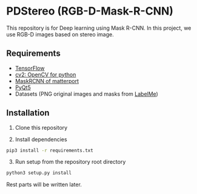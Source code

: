 # PDStereo (RGB-D-Mask-R-CNN)
This repository is for Deep learning using Mask R-CNN. In this project, we use RGB-D images based on stereo image.

## Requirements
- [TensorFlow](https://github.com/tensorflow/tensorflow)
- [cv2: OpenCV for python](https://opencv-python-tutroals.readthedocs.io/en/latest/py_tutorials/py_tutorials.html)
- [MaskRCNN of matterport](https://github.com/matterport/Mask_RCNN.git)
- [PyQt5](https://www.riverbankcomputing.com/static/Docs/PyQt5/)
- Datasets (PNG original images and masks from [LabelMe](http://labelme.csail.mit.edu/Release3.0/))

## Installation
1. Clone this repository

2. Install dependencies

```bash
pip3 install -r requirements.txt
```

3. Run setup from the repository root directory

```bash
python3 setup.py install
```

Rest parts will be written later.
